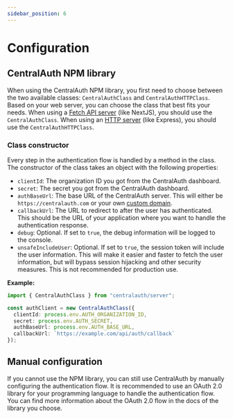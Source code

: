 ```yaml
---
sidebar_position: 6
---
```


# Configuration

## CentralAuth NPM library

When using the CentralAuth NPM library, you first need to choose between the two available classes: `CentralAuthClass` and `CentralAuthHTTPClass`. Based on your web server, you can choose the class that best fits your needs. When using a [Fetch API server](https://developer.mozilla.org/en-US/docs/Web/API/Fetch_API) (like NextJS), you should use the `CentralAuthClass`. When using an [HTTP server](https://nodejs.org/api/http.html) (like Express), you should use the `CentralAuthHTTPClass`.

### Class constructor

Every step in the authentication flow is handled by a method in the class. The constructor of the class takes an object with the following properties:
- `clientId`: The organization ID you got from the CentralAuth dashboard.      
- `secret`: The secret you got from the CentralAuth dashboard.
- `authBaseUrl`: The base URL of the CentralAuth server. This will either be `https://centralauth.com` or your own [custom domain](/admin/dashboard/organization/settings#custom-domains).
- `callbackUrl`: The URL to redirect to after the user has authenticated. This should be the URL of your application where you want to handle the authentication response.
- `debug`: Optional. If set to `true`, the debug information will be logged to the console.
- `unsafeIncludeUser`: Optional. If set to `true`, the session token will include the user information. This will make it easier and faster to fetch the user information, but will bypass session hijacking and other security measures. This is not recommended for production use.

**Example:**

```typescript
import { CentralAuthClass } from "centralauth/server";

const authClient = new CentralAuthClass({
  clientId: process.env.AUTH_ORGANIZATION_ID,
  secret: process.env.AUTH_SECRET,
  authBaseUrl: process.env.AUTH_BASE_URL,
  callbackUrl: `https://example.com/api/auth/callback`
});
```

## Manual configuration

If you cannot use the NPM library, you can still use CentralAuth by manually configuring the authentication flow. It is recommended to use an OAuth 2.0 library for your programming language to handle the authentication flow. You can find more information about the OAuth 2.0 flow in the docs of the library you choose.